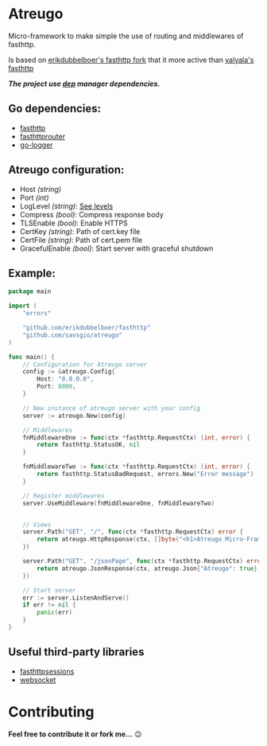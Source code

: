 Atreugo
=======

Micro-framework to make simple the use of routing and middlewares of fasthttp.

Is based on [erikdubbelboer's fasthttp fork](https://github.com/erikdubbelboer/fasthttp) that it more active than [valyala's fasthttp](https://github.com/valyala/fasthttp)

***The project use [dep](https://golang.github.io/dep/) manager dependencies.***

## Go dependencies:

- [fasthttp](https://github.com/erikdubbelboer/fasthttp)
- [fasthttprouter](https://github.com/thehowl/fasthttprouter)
- [go-logger](https://github.com/savsgio/go-logger)


## Atreugo configuration:

- Host *(string)*
- Port *(int)*
- LogLevel *(string)*: [See levels](https://github.com/savsgio/go-logger/blob/master/README.md)
- Compress *(bool)*:  Compress response body
- TLSEnable *(bool)*:  Enable HTTPS
- CertKey *(string)*: Path of cert.key file
- CertFile *(string)*: Path of cert.pem file
- GracefulEnable *(bool)*: Start server with graceful shutdown


## Example:

```go
package main

import (
	"errors"

	"github.com/erikdubbelboer/fasthttp"
	"github.com/savsgio/atreugo"
)

func main() {
	// Configuration for Atreugo server
	config := &atreugo.Config{
		Host: "0.0.0.0",
		Port: 8000,
	}

	// New instance of atreugo server with your config
	server := atreugo.New(config)

	// Middlewares
	fnMiddlewareOne := func(ctx *fasthttp.RequestCtx) (int, error) {
		return fasthttp.StatusOK, nil
	}

	fnMiddlewareTwo := func(ctx *fasthttp.RequestCtx) (int, error) {
		return fasthttp.StatusBadRequest, errors.New("Error message")
	}

	// Register middlewares
	server.UseMiddleware(fnMiddlewareOne, fnMiddlewareTwo)


	// Views
	server.Path("GET", "/", func(ctx *fasthttp.RequestCtx) error {
		return atreugo.HttpResponse(ctx, []byte("<h1>Atreugo Micro-Framework</h1>"))
	})

	server.Path("GET", "/jsonPage", func(ctx *fasthttp.RequestCtx) error {
		return atreugo.JsonResponse(ctx, atreugo.Json{"Atreugo": true})
	})

	// Start server
	err := server.ListenAndServe()
	if err != nil {
		panic(err)
	}
}

```

## Useful third-party libraries

- [fasthttpsessions](https://github.com/themester/fasthttpsession)
- [websocket](https://github.com/savsgio/websocket)

Contributing
============

**Feel free to contribute it or fork me...** :wink:
